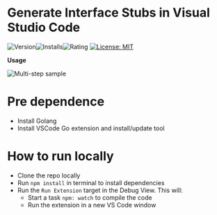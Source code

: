 # Generate Interface Stubs in Visual Studio Code

![Version](https://vsmarketplacebadge.apphb.com/version/vs-goimplemtns.svg)![Installs](https://vsmarketplacebadge.apphb.com/installs-short/vs-goimplemtns.svg)![Rating](https://vsmarketplacebadge.apphb.com/rating-short/vs-goimplemtns.svg)
[![License: MIT](https://img.shields.io/badge/License-MIT-brightgreen.svg)](https://opensource.org/licenses/MIT)

**Usage**

![Multi-step sample](https://github.com/startdusk/vs-goimplements/blob/main/preview.gif)

# Pre dependence

- Install Golang
- Install VSCode Go extension and install/update tool

# How to run locally

- Clone the repo locally
- Run `npm install` in terminal to install dependencies
- Run the `Run Extension` target in the Debug View. This will:
  - Start a task `npm: watch` to compile the code
  - Run the extension in a new VS Code window
